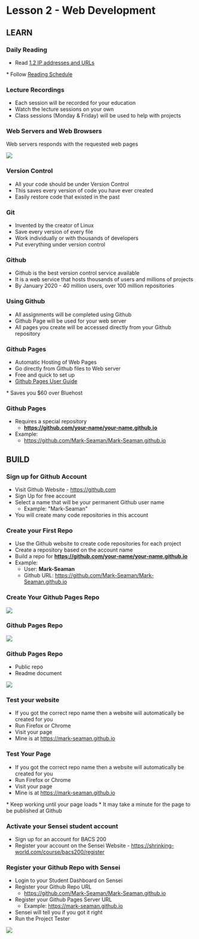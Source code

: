 # Lesson 2 - Web Development

## LEARN


### Daily Reading

* Read <a target="_blank" 
href="https://learn.zybooks.com/zybook/UNCOBACS200SeamanFall2021/chapter/1/section/2">
1.2 IP addresses and URLs
</a>
* Follow <a target="_blank" href="/course/bacs200/docs/ZybooksReading">Reading Schedule</a>
 

### Lecture Recordings

* Each session will be recorded for your education
* Watch the lecture sessions on your own
* Class sessions (Monday & Friday) will be used to help with projects


### Web Servers and Web Browsers
Web servers responds with the requested web pages

![](img/WebServer.png)


### Version Control
* All your code should be under Version Control
* This saves every version of code you have ever created
* Easily restore code that existed in the past


### Git
* Invented by the creator of Linux
* Save every version of every file
* Work individually or with thousands of developers
* Put everything under version control


### Github
* Github is the best version control service available
* It is a web service that hosts thousands of users and millions of projects
* By January 2020 - 40 million users, over 100 million repositories


### Using Github
* All assignments will be completed using Github
* Github Page will be used for your web server
* All pages you create will be accessed directly from your Github repository


### Github Pages
* Automatic Hosting of Web Pages
* Go directly from Github files to Web server
* Free and quick to set up
* <a target="_blank" href="https://guides.github.com/features/pages/">
    Github Pages User Guide
</a>
* Saves you $60 over Bluehost


### Github Pages
* Requires a special repository
    * **https://github.com/your-name/your-name.github.io**
* Example:   
    * <a target="_blank" 
    href="https://github.com/Mark-Seaman/Mark-Seaman.github.io">
    https://github.com/Mark-Seaman/Mark-Seaman.github.io
    </a>



## BUILD

### Sign up for Github Account
* Visit Github Website - <a target="_blank" href="https://github.com">https://github.com</a>
* Sign Up for free account
* Select a name that will be your permanent Github user name
    * Example: "Mark-Seaman"
* You will create many code repositories in this account


### Create your First Repo
* Use the Github website to create code repositories for each project
* Create a repository based on the account name
* Build a repo for **https://github.com/your-name/your-name.github.io**
* Example:  
    * User:  **Mark-Seaman**
    * Github URL: <a target="_blank" 
    href="https://github.com/Mark-Seaman/Mark-Seaman.github.io">
    https://github.com/Mark-Seaman/Mark-Seaman.github.io
    </a>


### Create Your Github Pages Repo

![](img/git-new-repo.png)


### Github Pages Repo

![](img/ghp-create-repo.png)


### Github Pages Repo
* Public repo
* Readme document

![](img/ghp-init-repo.png)


### Test your website
* If you got the correct repo name then a website will automatically be created for you
* Run Firefox or Chrome
* Visit your page
* Mine is at <a target="_blank" href="https://mark-seaman.github.io">
https://mark-seaman.github.io
</a>


### Test Your Page
* If you got the correct repo name then a website will automatically be created for you
* Run Firefox or Chrome
* Visit your page
* Mine is at <a target="_blank" 
href="https://mark-seaman.github.io">
https://mark-seaman.github.io
</a>
* Keep working until your page loads
* It may take a minute for the page to be published at Github


### Activate your Sensei student account 
* Sign up for an account for BACS 200
* Register your account on the Sensei Website - <a target="_blank" 
href="/course/bacs200/register">
https://shrinking-world.com/course/bacs200/register
</a>


### Register your Github Repo with Sensei
* Login to your Student Dashboard on Sensei
* Register your Github Repo URL
    * https://github.com/Mark-Seaman/Mark-Seaman.github.io
* Register your Github Pages Server URL
    * Example: https://mark-seaman.github.io
* Sensei will tell you if you got it right
* Run the Project Tester

![](img/servers.png)


